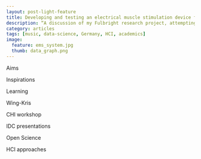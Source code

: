 ```yaml
---
layout: post-light-feature
title: Developing and testing an electrical muscle stimulation device for rhythm learning
description: “A discussion of my Fulbright research project, attempting build a rhythm-learning system. Where it went, where it’s going, where it was meant to go.”
category: articles
tags: [music, data-science, Germany, HCI, academics]
image:
  feature: ems_system.jpg
  thumb: data_graph.png
---
```

Aims

Inspirations

Learning

Wing-Kris

CHI workshop

IDC presentations

Open Science

HCI approaches
